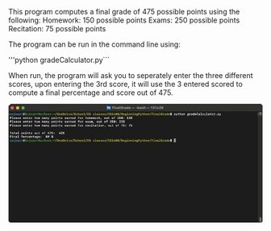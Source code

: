 This program computes a final grade of 475 possible points using the following:
Homework: 150 possible points
Exams: 250 possible points
Recitation: 75 possible points

The program can be run in the command line using:

'''python gradeCalculator.py```

When run, the program will ask you to seperately enter the three different scores,
upon entering the 3rd score, it will use the 3 entered scored to compute a final
percentage and score out of 475.

![Usage Picture](gradeCalculatorPic.png)
